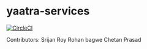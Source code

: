 # yaatra-services
[![CircleCI](https://circleci.com/gh/skarode96/yaatra-services/tree/master.svg?style=svg)](https://circleci.com/gh/skarode96/yaatra-services/tree/master)

Contributors: 
Srijan Roy
Rohan bagwe
Chetan Prasad

